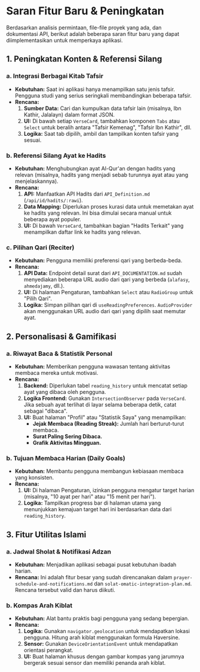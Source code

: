 # Saran Fitur Baru & Peningkatan

Berdasarkan analisis permintaan, file-file proyek yang ada, dan dokumentasi API, berikut adalah beberapa saran fitur baru yang dapat diimplementasikan untuk memperkaya aplikasi.

## 1. Peningkatan Konten & Referensi Silang

### a. Integrasi Berbagai Kitab Tafsir

- **Kebutuhan:** Saat ini aplikasi hanya menampilkan satu jenis tafsir. Pengguna studi yang serius seringkali membandingkan beberapa tafsir.
- **Rencana:**
  1.  **Sumber Data:** Cari dan kumpulkan data tafsir lain (misalnya, Ibn Kathir, Jalalayn) dalam format JSON.
  2.  **UI:** Di bawah setiap `VerseCard`, tambahkan komponen `Tabs` atau `Select` untuk beralih antara "Tafsir Kemenag", "Tafsir Ibn Kathir", dll.
  3.  **Logika:** Saat tab dipilih, ambil dan tampilkan konten tafsir yang sesuai.

### b. Referensi Silang Ayat ke Hadits

- **Kebutuhan:** Menghubungkan ayat Al-Qur'an dengan hadits yang relevan (misalnya, hadits yang menjadi sebab turunnya ayat atau yang menjelaskannya).
- **Rencana:**
  1.  **API:** Manfaatkan API Hadits dari `API_Definition.md` (`/api/id/hadits/:rawi`).
  2.  **Data Mapping:** Diperlukan proses kurasi data untuk memetakan ayat ke hadits yang relevan. Ini bisa dimulai secara manual untuk beberapa ayat populer.
  3.  **UI:** Di bawah `VerseCard`, tambahkan bagian "Hadits Terkait" yang menampilkan daftar link ke hadits yang relevan.

### c. Pilihan Qari (Reciter)

- **Kebutuhan:** Pengguna memiliki preferensi qari yang berbeda-beda.
- **Rencana:**
  1.  **API Data:** Endpoint detail surat dari `API_DOCUMENTATION.md` sudah menyediakan beberapa URL audio dari qari yang berbeda (`alafasy`, `ahmedajamy`, dll.).
  2.  **UI:** Di halaman Pengaturan, tambahkan `Select` atau `RadioGroup` untuk "Pilih Qari".
  3.  **Logika:** Simpan pilihan qari di `useReadingPreferences`. `AudioProvider` akan menggunakan URL audio dari qari yang dipilih saat memutar ayat.

## 2. Personalisasi & Gamifikasi

### a. Riwayat Baca & Statistik Personal

- **Kebutuhan:** Memberikan pengguna wawasan tentang aktivitas membaca mereka untuk motivasi.
- **Rencana:**
  1.  **Backend:** Diperlukan tabel `reading_history` untuk mencatat setiap ayat yang dibaca oleh pengguna.
  2.  **Logika Frontend:** Gunakan `IntersectionObserver` pada `VerseCard`. Jika sebuah ayat terlihat di layar selama beberapa detik, catat sebagai "dibaca".
  3.  **UI:** Buat halaman "Profil" atau "Statistik Saya" yang menampilkan:
      - **Jejak Membaca (Reading Streak):** Jumlah hari berturut-turut membaca.
      - **Surat Paling Sering Dibaca.**
      - **Grafik Aktivitas Mingguan.**

### b. Tujuan Membaca Harian (Daily Goals)

- **Kebutuhan:** Membantu pengguna membangun kebiasaan membaca yang konsisten.
- **Rencana:**
  1.  **UI:** Di halaman Pengaturan, izinkan pengguna mengatur target harian (misalnya, "10 ayat per hari" atau "15 menit per hari").
  2.  **Logika:** Tampilkan progress bar di halaman utama yang menunjukkan kemajuan target hari ini berdasarkan data dari `reading_history`.

## 3. Fitur Utilitas Islami

### a. Jadwal Sholat & Notifikasi Adzan

- **Kebutuhan:** Menjadikan aplikasi sebagai pusat kebutuhan ibadah harian.
- **Rencana:** Ini adalah fitur besar yang sudah direncanakan dalam `prayer-schedule-and-notifications.md` dan `solat-omatic-integration-plan.md`. Rencana tersebut valid dan harus diikuti.

### b. Kompas Arah Kiblat

- **Kebutuhan:** Alat bantu praktis bagi pengguna yang sedang bepergian.
- **Rencana:**
  1.  **Logika:** Gunakan `navigator.geolocation` untuk mendapatkan lokasi pengguna. Hitung arah kiblat menggunakan formula Haversine.
  2.  **Sensor:** Gunakan `DeviceOrientationEvent` untuk mendapatkan orientasi perangkat.
  3.  **UI:** Buat halaman khusus dengan gambar kompas yang jarumnya bergerak sesuai sensor dan memiliki penanda arah kiblat.
